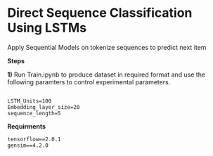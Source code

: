 # Direct Sequence Classification Using LSTMs
Apply Sequential Models on tokenize sequences to predict next item 

**Steps**

**1)** Run Train.ipynb to produce dataset in required format and use the following paramters to control experimental parameters.

```

LSTM_Units=100
Embedding_layer_size=20
sequence_length=5

```


**Requirments**


```
tensorflow==2.0.1
gensim==4.2.0
```
